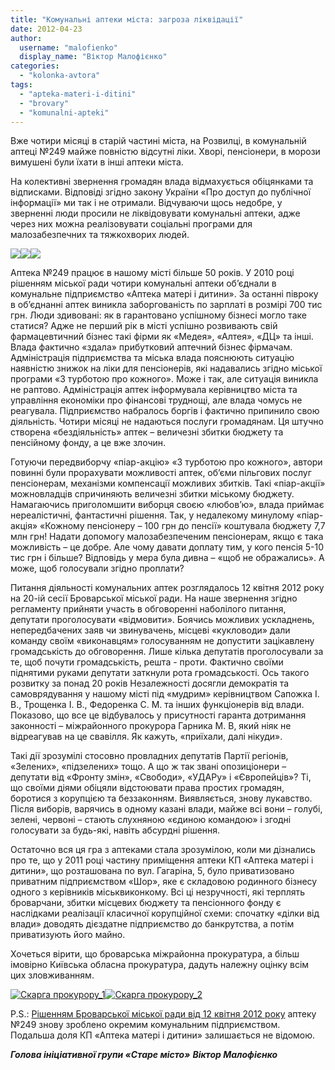 ```yaml
---
title: "Комунальні аптеки міста: загроза ліквідації"
date: 2012-04-23
author: 
  username: "malofienko"
  display_name: "Віктор Малофієнко"
categories: 
  - "kolonka-avtora"
tags: 
  - "apteka-materi-i-ditini"
  - "brovary"
  - "komunalni-apteki"
---
```


Вже чотири місяці в старій частині міста, на Розвилці, в комунальній аптеці №249 майже повністю відсутні ліки. Хворі, пенсіонери, в морози вимушені були їхати в інші аптеки міста.

На колективні звернення громадян влада відмахується обіцянками та відписками. Відповіді згідно закону України «Про доступ до публічної інформації» ми так і не отримали. Відчуваючи щось недобре, у зверненні люди просили не ліквідовувати комунальні аптеки, адже через них можна реалізовувати соціальні програми для малозабезпечних та тяжкохворих людей.

[![](https://mpz.brovary.org/wp-content/uploads/2012/04/Kolektivne-zvernennya.jpg)](https://mpz.brovary.org/wp-content/uploads/2012/04/Kolektivne-zvernennya.jpg)[![](https://mpz.brovary.org/wp-content/uploads/2012/04/Vidpovid-na-kolektine-zvernennya.jpg)](https://mpz.brovary.org/wp-content/uploads/2012/04/Vidpovid-na-kolektine-zvernennya.jpg)[![](https://mpz.brovary.org/wp-content/uploads/2012/04/Vidpovid-na-usne-zvernennya_berezen.jpg)](https://mpz.brovary.org/wp-content/uploads/2012/04/Vidpovid-na-usne-zvernennya_berezen.jpg)

Аптека №249 працює в нашому місті більше 50 років. У 2010 році рішенням міської ради чотири комунальні аптеки об’єднали в комунальне підприємство «Аптека матері і дитини». За останні півроку в об’єднанні аптек виникла заборгованість по зарплаті в розмірі 700 тис грн. Люди здивовані: як в гарантовано успішному бізнесі могло таке статися? Адже не перший рік в місті успішно розвивають свій фармацевтичний бізнес такі фірми як «Медея», «Алтея», «ДЦ» та інші. Влада фактично «здала» прибутковий аптечний бізнес фірмачам. Адміністрація підприємства та міська влада пояснюють ситуацію наявністю знижок на ліки для пенсіонерів, які надавались згідно міської програми «З турботою про кожного». Може і так, але ситуація виникла не раптово. Адміністрація аптек інформувала керівництво міста та управління економіки про фінансові труднощі, але влада чомусь не реагувала. Підприємство набралось боргів і фактично припинило свою діяльність. Чотири місяці не надаються послуги громадянам. Ця штучно створена «бездіяльність» аптек – величезні збитки бюджету та пенсійному фонду, а це вже злочин.

Готуючи передвиборчу «піар-акцію» «З турботою про кожного», автори повинні були прорахувати можливості аптек, об’єми пільгових послуг пенсіонерам, механізми компенсації можливих збитків. Такі «піар-акції» можновладців спричиняють величезні збитки міському бюджету. Намагаючись приголомшити виборця своєю «любов’ю», влада приймає нереалістичні, фантастичні рішення. Так, у недалекому минулому «піар-акція» «Кожному пенсіонеру – 100 грн до пенсії» коштувала бюджету 7,7 млн грн! Надати допомогу малозабезпеченим пенсіонерам, якщо є така можливість – це добре. Але чому давати доплату тим, у кого пенсія 5-10 тис грн і більше? Відповідь у мера була дивна – «щоб не ображались». А може, щоб голосували згідно проплати?

Питання діяльності комунальних аптек розглядалось 12 квітня 2012 року на 20-ій сесії Броварської міської ради. На наше звернення згідно регламенту прийняти участь в обговоренні наболілого питання, депутати проголосувати «відмовити». Боячись можливих ускладнень, непередбачених заяв чи звинувачень, місцеві «кукловоди» дали команду своїм «виконавцям» голосуванням не допустити зацікавлену громадськість до обговорення. Лише кілька депутатів проголосували за те, щоб почути громадськість, решта - проти. Фактично своїми піднятими руками депутати заткнули рота громадськості. Ось такого розвитку за понад 20 років Незалежності досягли демократія та самоврядування у нашому місті під «мудрим» керівництвом Сапожка І. В., Трощенка І. В., Федоренка С. М. та інших функціонерів від влади. Показово, що все це відбувалось у присутності гаранта дотримання законності – міжрайонного прокурора Гарника М. В, який ніяк не відреагував на це свавілля. Як кажуть, «приїхали, далі нікуди».

Такі дії зрозумілі стосовно провладних депутатів Партії регіонів, «Зелених», «підзелених» тощо. А що ж так звані опозиціонери – депутати від «Фронту змін», «Свободи», «УДАРу» і «Європейців»? Ті, що своїми діями обіцяли відстоювати права простих громадян, боротися з корупцією та беззаконням. Виявляється, знову лукавство. Після виборів, варячись в одному казані влади, майже всі вони – голубі, зелені, червоні – стають слухняною «єдиною командою» і згодні голосувати за будь-які, навіть абсурдні рішення.

Остаточно вся ця гра з аптеками стала зрозумілою, коли ми дізнались про те, що у 2011 році частину приміщення аптеки КП «Аптека матері і дитини», що розташована по вул. Гагаріна, 5, було приватизовано приватним підприємством «Шор», яке є складовою родинного бізнесу одного з керівників міськвиконкому. Всі ці незручності, які терплять броварчани, збитки місцевих бюджету та пенсіонного фонду є наслідками реалізації класичної корупційної схеми: спочатку «ділки від влади» доводять дієздатне підприємство до банкрутства, а потім приватизують його майно.

Хочеться вірити, що броварська міжрайонна прокуратура, а більш імовірно Київська обласна прокуратура, дадуть належну оцінку всім цих зловживанням.

[![](https://mpz.brovary.org/wp-content/uploads/2012/04/Skarga-prokuroru_1.jpg "Скарга прокурору_1")](https://mpz.brovary.org/wp-content/uploads/2012/04/Skarga-prokuroru_1.jpg)[![](https://mpz.brovary.org/wp-content/uploads/2012/04/Skarga-prokuroru_2.jpg "Скарга прокурору_2")](https://mpz.brovary.org/wp-content/uploads/2012/04/Skarga-prokuroru_2.jpg)

P.S.: [Рішенням Броварської міської ради від 12 квітня 2012 року](https://docs.brovary.org/p1250/12.04.2012/608-20-06) аптеку №249 знову зроблено окремим комунальним підприємством. Подальша доля КП «Аптека матері і дитини» залишається не відомою.

**_Голова ініціативної групи «Старе місто»_** **_Віктор Малофієнко_**
